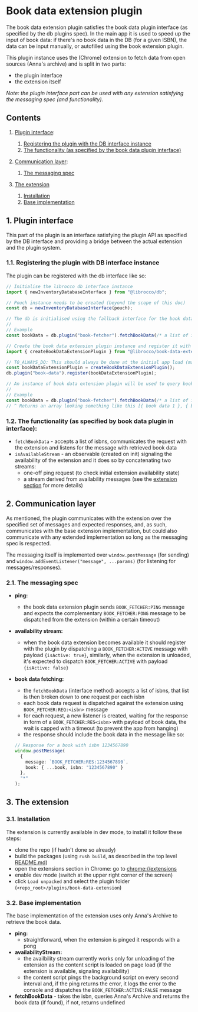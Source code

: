 # Book data extension plugin

The book data extension plugin satisfies the book data plugin interface (as specified by the db plugins spec). In the main app it is used to speed up the input of book data: if there's no book data in the DB (for a given ISBN), the data can be input manually, or autofilled using the book extension plugin.

This plugin instance uses the (Chrome) extension to fetch data from open sources (Anna's archive) and is split in two parts:

- the plugin interface
- the extension itself

_Note: the plugin interface part can be used with any extension satisfying the messaging spec (and functionality)._

## Contents

1. [Plugin interface](#1-plugin-interface):
   1. [Registering the plugin with the DB interface instance](#11-registering-the-plugin-with-db-interface-instance)
   2. [The functionality (as specified by the book data plugin interface)](#12-the-functionality-as-specified-by-book-data-plugin-in-interface)

2. [Communication layer](#2-communication-layer):
   1. [The messaging spec](#21-the-messaging-spec)

3. [The extension](#3-the-extension)
   1. [Installation](#31-installation)
   2. [Base implementation](#32-base-implementation)

## 1. Plugin interface

This part of the plugin is an interface satisfying the plugin API as specified by the DB interface and providing a bridge between the actual extension and the plugin system.

### 1.1. Registering the plugin with DB interface instance

The plugin can be registered with the db interface like so:

```ts
// Initialise the librocco db interface instance
import { newInventoryDatabaseInterface } from "@librocco/db";

// Pouch instance needs to be created (beyond the scope of this doc)
const db = newInventoryDatabaseInterface(pouch);

// The db is initialised using the fallback interface for the book data plugin (it will respond with false, not found, etc)
//
// Example
const bookData = db.plugin("book-fetcher").fetchBookData(/* a list of isbns to fetch */); // Returns and empty array (fallback)

// Create the book data extension plugin instance and register it with the db
import { createBookDataExtensionPlugin } from "@librocco/book-data-extension";

// TO_ALWAYS_DO: This should always be done at the initial app load (making the plugin available to all consumers via the db interface)
const bookDataExtensionPlugin = createBookDataExtensionPlugin();
db.plugin("book-data").register(bookDataExtensionPlugin);

// An instance of book data extension plugin will be used to query book data
//
// Example
const bookData = db.plugin("book-fetcher").fetchBookData(/* a list of isbns to fetch */);
// ^ Returns an array looking something like this [{ book data 1 }, { book data 2 }, ...etc]
```

### 1.2. The functionality (as specified by book data plugin in interface):

- `fetchBookData` - accepts a list of isbns, communicates the request with the extension and listens for the message with retrieved book data
- `isAvailableStream` - an observable (created on init) signaling the availability of the extension and it does so by concatenating two streams:
  - one-off ping request (to check initial extension availability state)
  - a stream derived from availability messages (see the [extension section](#base-implementation) for more details)

## 2. Communication layer

As mentioned, the plugin communicates with the extension over the specified set of messages and expected responses, and, as such, communicates with the base extension implementation, but could also communicate with any extended implementation so long as the messaging spec is respected.

The messaging itself is implemented over `window.postMessage` (for sending) and `window.addEventListener("message", ...params)` (for listening for messages/responses).

### 2.1. The messaging spec

- **ping:**
  - the book data extension plugin sends `BOOK_FETCHER:PING` message and expects the complementary `BOOK_FETCHER:PONG` message to be dispatched from the extension (within a certain timeout)
- **availability stream:**
  - when the book data extension becomes available it should register with the plugin by dispatching a `BOOK_FETCHER:ACTIVE` message with payload `{isActive: true}`, similarly, when the extension is unloaded, it's expected to dispatch `BOOK_FETCHER:ACTIVE` with payload `{isActive: false}`
- **book data fetching:**
  - the `fetchBookData` (interface method) accepts a list of isbns, that list is then broken down to one request per each isbn
  - each book data request is dispatched against the extension using `BOOK_FETCHER:REQ:<isbn>` message
  - for each request, a new listener is created, waiting for the response in form of a `BOOK_FETCHER:RES<isbn>` with payload of book data, the wait is capped with a timeout (to prevent the app from hanging)
  - the response should include the book data in the message like so:

  ```ts
  // Response for a book with isbn 1234567890
  window.postMessage(
    {
      message: `BOOK_FETCHER:RES:1234567890`,
      book: { ...book, isbn: "1234567890" }
    },
    "*"
  );
  ```

## 3. The extension

### 3.1. Installation

The extension is currently available in dev mode, to install it follow these steps:

- clone the repo (if hadn't done so already)
- build the packages (using `rush build`, as described in the top level [README.md](../../README.md))
- open the extensions section in Chrome: go to [chrome://extensions](chrome://extensions)
- enable dev mode (switch at the upper right corner of the screen)
- click `Load unpacked` and select the plugin folder (`<repo_root>/plugins/book-data-extension`)

### 3.2. Base implementation

The base implementation of the extension uses only Anna's Archive to retrieve the book data.

- **ping:**
  - straightforward, when the extension is pinged it responds with a pong
- **availabilityStream:**
  - the availbility stream currently works only for unloading of the extension as the content script is loaded on page load (if the extension is available, signaling availability)
  - the content script pings the background script on every second interval and, if the ping returns the error, it logs the error to the console and dispatches the `BOOK_FETCHER:ACTIVE:FALSE` message
- **fetchBookData** - takes the isbn, queries Anna's Archive and returns the book data (if found), if not, returns undefined
